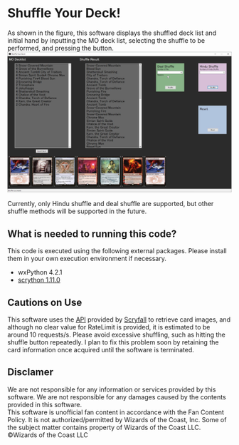 # Shuffle Your Deck!
As shown in the figure, this software displays the shuffled deck list and initial hand by inputting the MO deck list, selecting the shuffle to be performed, and pressing the button.
![Screenshot](markdown_images/software_screen.JPG)

Currently, only Hindu shuffle and deal shuffle are supported, but other shuffle methods will be supported in the future.


## What is needed to running this code?
This code is executed using the following external packages. Please install them in your own execution environment if necessary.
- wxPython 4.2.1
- [scrython 1.11.0](https://github.com/NandaScott/Scrython)



## Cautions on Use
This software uses the [API](https://scryfall.com/docs/api) provided by [Scryfall](https://scryfall.com/) to retrieve card images, and  although no clear value for RateLimit is provided, it is estimated to be around 10 requests/s.  Please avoid excessive shuffling, such as hitting the shuffle button repeatedly. I plan to fix this problem soon by retaining the card information once acquired until the software is terminated.

## Disclamer
We are not responsible for any information or services provided by this software. We are not responsible for any damages caused by the contents provided in this software.  
This software is unofficial fan content in accordance with the Fan Content Policy. It is not authorized/permitted by Wizards of the Coast, Inc. Some of the subject matter contains property of Wizards of the Coast LLC. ©Wizards of the Coast LLC
